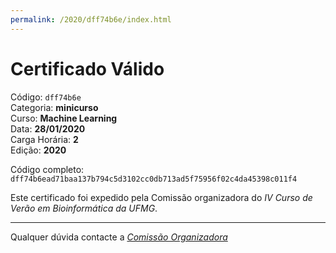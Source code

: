 ```yaml
---
permalink: /2020/dff74b6e/index.html
---
```


# Certificado Válido

Código: `dff74b6e`<br>
Categoria: **minicurso**<br>
Curso: **Machine Learning**<br>
Data: **28/01/2020**<br>
Carga Horária: **2**<br>
Edição: **2020**<br>


Código completo: `dff74b6ead71baa137b794c5d3102cc0db713ad5f75956f02c4da45398c011f4`


Este certificado foi expedido pela Comissão organizadora do *IV Curso de Verão em Bioinformática da UFMG*.

----

Qualquer dúvida contacte a [_Comissão Organizadora_](<mailto:cursobioinfoufmg@gmail.com$subject=[Certificados]>)

